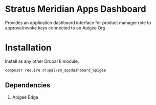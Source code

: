 # Stratus Meridian Apps Dashboard

Provides an application dashboard interface for product manager role to approve/revoke keys connected to an Apigee Org.


# Installation
Install as any other Drupal 8 module.
````
composer require drupal/sm_appdashboard_apigee
````
## Dependencies

1. Apigee Edge
